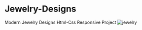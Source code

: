 # Jewelry-Designs
Modern Jewelry Designs Html-Css Responsive Project
![jewelry](https://github.com/ruveydaakb/Jewelry-Designs/assets/54941922/5c7f0bd0-cc16-4f34-8b2c-f78419840602)
